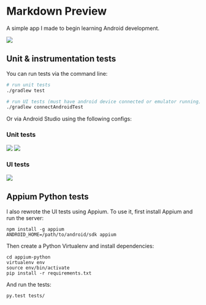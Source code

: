 # Markdown Preview

A simple app I made to begin learning Android development.

<img src="http://i.imgur.com/IIssGEH.png" />

<!--
<img src="http://i.imgur.com/yOMZKch.png" style="width:40%" />
<img src="http://i.imgur.com/IOEvhgx.png" style="width:40%" />
-->

## Unit & instrumentation tests

You can run tests via the command line:

```bash
# run unit tests
./gradlew test

# run UI tests (must have android device connected or emulator running)
./gradlew connectAndroidTest
```

Or via Android Studio using the following configs:

### Unit tests

<img src="http://i.imgur.com/UZfUII7.png" />
<img src="http://i.imgur.com/MOSDrc6.png" />

### UI tests

<img src="http://i.imgur.com/Uwu90As.png" />

## Appium Python tests

I also rewrote the UI tests using Appium. To use it, first install Appium
and run the server:

```
npm install -g appium
ANDROID_HOME=/path/to/android/sdk appium
```

Then create a Python Virtualenv and install dependencies:

```
cd appium-python
virtualenv env
source env/bin/activate
pip install -r requirements.txt
```

And run the tests:

```
py.test tests/
```
